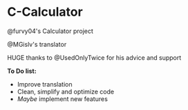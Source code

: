 # C-Calculator
@furvy04's Calculator project

@MGislv's translator

HUGE thanks to @UsedOnlyTwice for his advice and support

  **To Do list:**
* Improve translation
* Clean, simplify and optimize code
* *Maybe* implement new features
